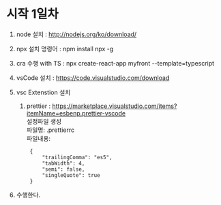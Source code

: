 # 시작 1일차 
1. node 설치 : http://nodejs.org/ko/download/

2. npx 설치 명령어 : npm install npx -g 

3. cra 수행 with TS : npx create-react-app myfront --template=typescript

4. vsCode 설치 : https://code.visualstudio.com/download

5. vsc Extenstion 설치 
    1. prettier : https://marketplace.visualstudio.com/items?itemName=esbenp.prettier-vscode  
    설정파일 생성  
    파일명: .prettierrc  
        파일내용: 
        
            {  
                "trailingComma": "es5",  
                "tabWidth": 4,  
                "semi": false,  
                "singleQuote": true  
            }
    
6. 수행한다.  
    
